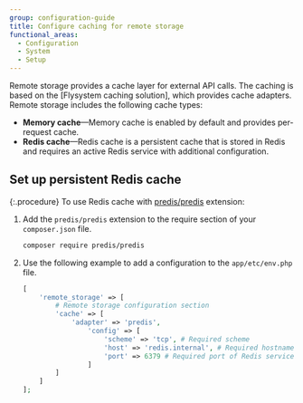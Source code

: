```yaml
---
group: configuration-guide
title: Configure caching for remote storage
functional_areas:
  - Configuration
  - System
  - Setup
---
```


Remote storage provides a cache layer for external API calls. The caching is based on the [Flysystem caching solution], which provides cache adapters. Remote storage includes the following cache types:

-  **Memory cache**—Memory cache is enabled by default and provides per-request cache.
-  **Redis cache**—Redis cache is a persistent cache that is stored in Redis and requires an active Redis service with additional configuration.

## Set up persistent Redis cache

{:.procedure}
To use Redis cache with [predis/predis][predis] extension:

1. Add the `predis/predis` extension to the require section of your `composer.json` file.

   ```bash
   composer require predis/predis
   ```

1. Use the following example to add a configuration to the `app/etc/env.php` file.

   ```php
   [
       'remote_storage' => [
           # Remote storage configuration section
           'cache' => [
               'adapter' => 'predis',
                   'config' => [
                       'scheme' => 'tcp', # Required scheme
                       'host' => 'redis.internal', # Required hostname of Redis service
                       'port' => 6379 # Required port of Redis service
                   ]
           ]
       ]
   ];
   ```

<!-- link definitions -->
[Flysystem cache]: https://flysystem.thephpleague.com/v1/docs/advanced/caching
[predis]: https://github.com/predis/predis